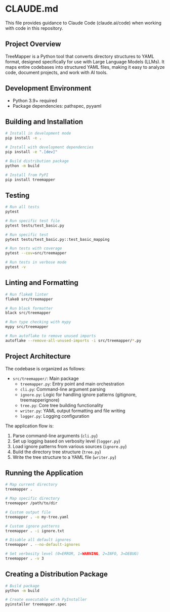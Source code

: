# CLAUDE.md

This file provides guidance to Claude Code (claude.ai/code) when working with code in this repository.

## Project Overview

TreeMapper is a Python tool that converts directory structures to YAML format, designed specifically for use with Large Language Models (LLMs). It maps entire codebases into structured YAML files, making it easy to analyze code, document projects, and work with AI tools.

## Development Environment

- Python 3.9+ required
- Package dependencies: pathspec, pyyaml

## Building and Installation

```bash
# Install in development mode
pip install -e .

# Install with development dependencies
pip install -e ".[dev]"

# Build distribution package
python -m build

# Install from PyPI
pip install treemapper
```

## Testing

```bash
# Run all tests
pytest

# Run specific test file
pytest tests/test_basic.py

# Run specific test
pytest tests/test_basic.py::test_basic_mapping

# Run tests with coverage
pytest --cov=src/treemapper

# Run tests in verbose mode
pytest -v
```

## Linting and Formatting

```bash
# Run flake8 linter
flake8 src/treemapper

# Run black formatter
black src/treemapper

# Run type checking with mypy
mypy src/treemapper

# Run autoflake to remove unused imports
autoflake --remove-all-unused-imports -i src/treemapper/*.py
```

## Project Architecture

The codebase is organized as follows:

- `src/treemapper/`: Main package
  - `treemapper.py`: Entry point and main orchestration
  - `cli.py`: Command-line argument parsing
  - `ignore.py`: Logic for handling ignore patterns (gitignore, treemapperignore)
  - `tree.py`: Core tree building functionality
  - `writer.py`: YAML output formatting and file writing
  - `logger.py`: Logging configuration

The application flow is:
1. Parse command-line arguments (`cli.py`)
2. Set up logging based on verbosity level (`logger.py`)
3. Load ignore patterns from various sources (`ignore.py`)
4. Build the directory tree structure (`tree.py`)
5. Write the tree structure to a YAML file (`writer.py`)

## Running the Application

```bash
# Map current directory
treemapper .

# Map specific directory
treemapper /path/to/dir

# Custom output file
treemapper . -o my-tree.yaml

# Custom ignore patterns
treemapper . -i ignore.txt

# Disable all default ignores
treemapper . --no-default-ignores

# Set verbosity level (0=ERROR, 1=WARNING, 2=INFO, 3=DEBUG)
treemapper . -v 3
```

## Creating a Distribution Package

```bash
# Build package
python -m build

# Create executable with PyInstaller
pyinstaller treemapper.spec
```